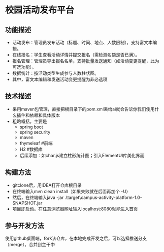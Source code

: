 # 校园活动发布平台
## 功能描述
- 活动发布：管理员发布活动（标题、时间、地点、人数限制），支持富文本编辑。
- 在线报名：学生查看活动详情并提交报名（需检测名额是否已满）。
- 报名管理：管理员导出报名名单，支持批量发送通知（如活动变更提醒，此为可选功能）。
- 数据统计：按活动类型生成参与人数柱状图。
- 其中，富文本编辑和发送活动变更提醒为非必选项
## 技术描述
- 采用maven包管理，直接把根目录下的pom.xml丢给ai就会告诉你我们使用什么插件和依赖和具体版本
- 粗略概括，主要是
  - spring boot
  - spring security
  - maven
  - thymeleaf #前端
  - H2 #数据库
  - 后续添加：如char.js建立柱形统计图；引入ElementUI库美化界面
## 构建方法
- gitclone后，用IDEA打开仓库根目录
- 在终端输入mvn clean install（如果失败就在后面再加个 -U）
- 然后，在终端输入java -jar .\target\campus-activity-platform-1.0-SNAPSHOT.jar
- 项目即启动。在任意浏览器网址输入localhost:8080就能进入首页
## 参与开发方法
使用github桌面端，fork该仓库，在本地完成开发之后，可以选择推送分支（merge），合并到主干中